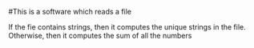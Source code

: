 #This is a software which reads a file

If the fie contains strings, then it computes the unique strings in the file.
Otherwise, then it computes the sum of all the numbers